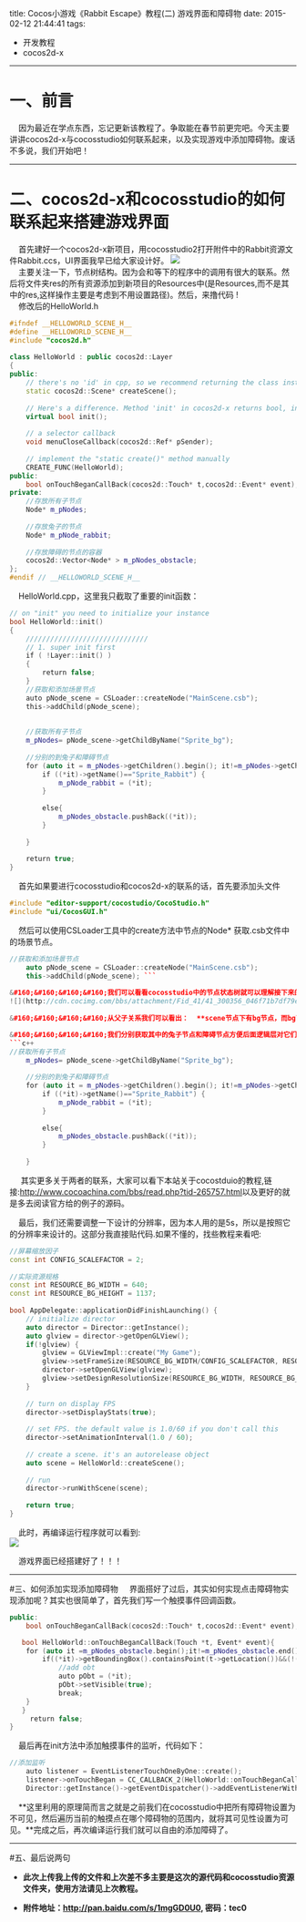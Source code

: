 title: Cocos小游戏《Rabbit Escape》教程(二) 游戏界面和障碍物
date: 2015-02-12 21:44:41
tags:
- 开发教程
- cocos2d-x
---
# 一、前言
 &#160;&#160;&#160;&#160;因为最近在学点东西，忘记更新该教程了。争取能在春节前更完吧。今天主要讲讲cocos2d-x与cocosstudio如何联系起来，以及实现游戏中添加障碍物。废话不多说，我们开始吧！       
  
  
                    
__________
# 二、cocos2d-x和cocosstudio的如何联系起来搭建游戏界面
  &#160;&#160;&#160;&#160;首先建好一个cocos2d-x新项目，用cocosstudio2打开附件中的Rabbit资源文件Rabbit.ccs，UI界面我早已给大家设计好。
  ![](http://cdn.cocimg.com/bbs/attachment/Fid_41/41_300356_42eec0c9335cc00.png)  
  &#160;&#160;&#160;&#160;主要关注一下，节点树结构。因为会和等下的程序中的调用有很大的联系。然后将文件夹res的所有资源添加到新项目的Resources中(是Resources,而不是其中的res,这样操作主要是考虑到不用设置路径)。然后，来撸代码 !  
&#160;&#160;&#160;&#160;修改后的HelloWorld.h
```c++
#ifndef __HELLOWORLD_SCENE_H__
#define __HELLOWORLD_SCENE_H__
#include "cocos2d.h"
 
class HelloWorld : public cocos2d::Layer
{
public:
    // there's no 'id' in cpp, so we recommend returning the class instance pointer
    static cocos2d::Scene* createScene();
 
    // Here's a difference. Method 'init' in cocos2d-x returns bool, instead of returning 'id' in cocos2d-iphone
    virtual bool init();
     
    // a selector callback
    void menuCloseCallback(cocos2d::Ref* pSender);
     
    // implement the "static create()" method manually
    CREATE_FUNC(HelloWorld);
public:
    bool onTouchBeganCallBack(cocos2d::Touch* t,cocos2d::Event* event);
private:
    //存放所有子节点
    Node* m_pNodes;
     
    //存放兔子的节点
    Node* m_pNode_rabbit;
     
    //存放障碍的节点的容器
    cocos2d::Vector<Node* > m_pNodes_obstacle;
};
#endif // __HELLOWORLD_SCENE_H__
```
&#160;&#160;&#160;&#160;HelloWorld.cpp，这里我只截取了重要的init函数：  
```c++
// on "init" you need to initialize your instance
bool HelloWorld::init()
{
    //////////////////////////////
    // 1. super init first
    if ( !Layer::init() )
    {
        return false;
    }
    //获取和添加场景节点
    auto pNode_scene = CSLoader::createNode("MainScene.csb");
    this->addChild(pNode_scene);
     
     
    //获取所有子节点
    m_pNodes= pNode_scene->getChildByName("Sprite_bg");
     
    //分别的到兔子和障碍节点
    for (auto it = m_pNodes->getChildren().begin(); it!=m_pNodes->getChildren().end(); it++) {
        if ((*it)->getName()=="Sprite_Rabbit") {
            m_pNode_rabbit = (*it);
        }
         
        else{
            m_pNodes_obstacle.pushBack((*it));
        }
         
    }
     
    return true;
}
```
&#160;&#160;&#160;&#160;首先如果要进行cocosstudio和cocos2d-x的联系的话，首先要添加头文件
```c++
#include "editor-support/cocostudio/CocoStudio.h"
#include "ui/CocosGUI.h"
```
&#160;&#160;&#160;&#160;然后可以使用CSLoader工具中的create方法中节点的Node* 获取.csb文件中的场景节点。
```c++
//获取和添加场景节点
    auto pNode_scene = CSLoader::createNode("MainScene.csb");
    this->addChild(pNode_scene); ```
  
&#160;&#160;&#160;&#160;我们可以看看cocosstudio中的节点状态树就可以理解接下来的操作，  
![](http://cdn.cocimg.com/bbs/attachment/Fid_41/41_300356_046f71b7df79e40.png)
  
&#160;&#160;&#160;&#160;从父子关系我们可以看出：  **scene节点下有bg节点，而bg节点下则是其他的所有节点。**    

&#160;&#160;&#160;&#160;我们分别获取其中的兔子节点和障碍节点方便后面逻辑层对它们的操作:  
```c++
//获取所有子节点
    m_pNodes= pNode_scene->getChildByName("Sprite_bg");
     
    //分别的到兔子和障碍节点
    for (auto it = m_pNodes->getChildren().begin(); it!=m_pNodes->getChildren().end(); it++) {
        if ((*it)->getName()=="Sprite_Rabbit") {
            m_pNode_rabbit = (*it);
        }
         
        else{
            m_pNodes_obstacle.pushBack((*it));
        }
         
    }

```
&#160;&#160;&#160;&#160; 其实更多关于两者的联系，大家可以看下本站关于cocostduio的教程,链接:<http://www.cocoachina.com/bbs/read.php?tid-265757.html>以及更好的就是多去阅读官方给的例子的源码。  

&#160;&#160;&#160;&#160;最后，我们还需要调整一下设计的分辨率，因为本人用的是5s，所以是按照它的分辨率来设计的。这部分我直接贴代码.如果不懂的，找些教程来看吧:  
```c++
//屏幕缩放因子
const int CONFIG_SCALEFACTOR = 2;
 
//实际资源规格
const int RESOURCE_BG_WIDTH = 640;
const int RESOURCE_BG_HEIGHT = 1137;
 
bool AppDelegate::applicationDidFinishLaunching() {
    // initialize director
    auto director = Director::getInstance();
    auto glview = director->getOpenGLView();
    if(!glview) {
        glview = GLViewImpl::create("My Game");
        glview->setFrameSize(RESOURCE_BG_WIDTH/CONFIG_SCALEFACTOR, RESOURCE_BG_HEIGHT/CONFIG_SCALEFACTOR);
        director->setOpenGLView(glview);
        glview->setDesignResolutionSize(RESOURCE_BG_WIDTH, RESOURCE_BG_HEIGHT, ResolutionPolicy::FIXED_HEIGHT);
    }
 
    // turn on display FPS
    director->setDisplayStats(true);
 
    // set FPS. the default value is 1.0/60 if you don't call this
    director->setAnimationInterval(1.0 / 60);
 
    // create a scene. it's an autorelease object
    auto scene = HelloWorld::createScene();
 
    // run
    director->runWithScene(scene);
 
    return true;
}
```
 &#160;&#160;&#160;&#160;此时，再编译运行程序就可以看到:  
 ![](http://cdn.cocimg.com/bbs/attachment/Fid_41/41_300356_42a35dc4b3e8e8c.png)  
 
 &#160;&#160;&#160;&#160;游戏界面已经搭建好了！！！
  __________
#三、如何添加实现添加障碍物
&#160;&#160;&#160;&#160;界面搭好了过后，其实如何实现点击障碍物实现添加呢？其实也很简单了，首先我们写一个触摸事件回调函数。 
```c++
public:
    bool onTouchBeganCallBack(cocos2d::Touch* t,cocos2d::Event* event);
```
  
```c++
   bool HelloWorld::onTouchBeganCallBack(Touch *t, Event* event){
    for (auto it =m_pNodes_obstacle.begin();it!=m_pNodes_obstacle.end() ; it++) {
        if((*it)->getBoundingBox().containsPoint(t->getLocation())&&(!(*it)->isVisible())){
            //add obt
            auto pObt = (*it);
            pObt->setVisible(true);
            break;
    }
   }
     return false;
}
```
&#160;&#160;&#160;&#160;最后再在init方法中添加触摸事件的监听，代码如下：
```c++
//添加监听
    auto listener = EventListenerTouchOneByOne::create();
    listener->onTouchBegan = CC_CALLBACK_2(HelloWorld::onTouchBeganCallBack,this);
    Director::getInstance()->getEventDispatcher()->addEventListenerWithSceneGraphPriority(listener, this);
```

&#160;&#160;&#160;&#160;**这里利用的原理简而言之就是之前我们在cocosstudio中把所有障碍物设置为不可见，然后遍历当前的触摸点在哪个障碍物的范围内，就将其可见性设置为可见。**完成之后，再次编译运行我们就可以自由的添加障碍了。  

______

#五、最后说两句
* **此次上传我上传的文件和上次差不多主要是这次的源代码和cocosstudio资源文件夹，使用方法请见上次教程。** 

* **附件地址：<http://pan.baidu.com/s/1mgGD0U0>, 密码：tec0**


